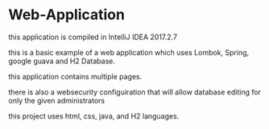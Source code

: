 # Web-Application

this application is compiled in IntelliJ IDEA 2017.2.7

this is a basic example of a web application which uses
Lombok, Spring, google guava and H2 Database.

this application contains multiple pages.

there is also a websecurity configuiration that will allow database editing for only the given administrators

this project uses html, css, java, and H2 languages.

